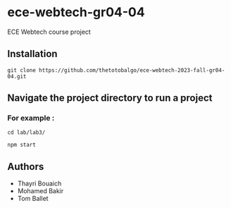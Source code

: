 # ece-webtech-gr04-04

ECE Webtech course project

## Installation
```
git clone https://github.com/thetotobalgo/ece-webtech-2023-fall-gr04-04.git
```

## Navigate the project directory to run a project
### For example :
```
cd lab/lab3/
```
```
npm start
```


## Authors
- Thayri Bouaich
- Mohamed Bakir  
- Tom Ballet



